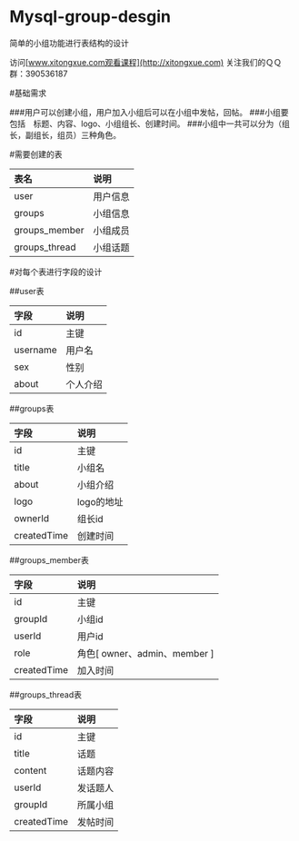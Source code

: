 # Mysql-group-desgin
简单的小组功能进行表结构的设计

访问[www.xitongxue.com观看课程](http://xitongxue.com)
关注我们的ＱＱ群：390536187

#基础需求

###用户可以创建小组，用户加入小组后可以在小组中发帖，回帖。
###小组要包括　标题、内容、logo、小组组长、创建时间。
###小组中一共可以分为（组长，副组长，组员）三种角色。

#需要创建的表

表名|说明
:---------------|:---------------
user|用户信息
groups|小组信息
groups_member|小组成员
groups_thread|小组话题

#对每个表进行字段的设计

##user表

字段|说明
:---------------|:---------------
id|主键
username|用户名
sex|性别
about|个人介绍

##groups表

字段|说明
:---------------|:---------------
id|主键
title|小组名
about|小组介绍
logo|logo的地址
ownerId|组长id
createdTime|创建时间

##groups_member表

字段|说明
:---------------|:---------------
id|主键
groupId|小组id
userId|用户id
role|角色[ owner、admin、member ]
createdTime|加入时间

##groups_thread表

字段|说明
:---------------|:---------------
id|主键
title|话题
content|话题内容
userId|发话题人
groupId|所属小组
createdTime|发帖时间

